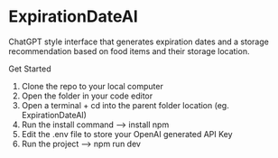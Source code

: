 # ExpirationDateAI
ChatGPT style interface that generates expiration dates and a storage recommendation based on food items and their storage location.

Get Started
1. Clone the repo to your local computer
2. Open the folder in your code editor
3. Open a terminal + cd into the parent folder location (eg. ExpirationDateAI)
5. Run the install command --> install npm
6. Edit the .env file to store your OpenAI generated API Key
7. Run the project --> npm run dev
